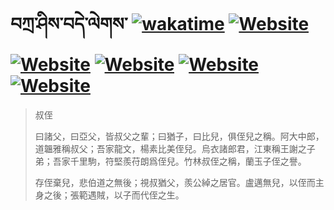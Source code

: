 # བཀྲ་ཤིས་བདེ་ལེགས་	[![wakatime](https://wakatime.com/badge/user/5043ee4a-e361-4607-9d47-d557f2005d05.svg)](https://wakatime.com/@5043ee4a-e361-4607-9d47-d557f2005d05)	[![Website](https://img.shields.io/website?label=&up_color=orange&up_message=Tianchi&url=https%3A%2F%2Fshields.io)](https://tianchi.aliyun.com/home/science/scienceDetail?userId=1095279182618)	[![Website](https://img.shields.io/website?label=&up_color=green&up_message=Yuque&url=https%3A%2F%2Fshields.io)](https://www.yuque.com/ivanaxu)	[![Website](https://img.shields.io/website?label=&up_color=yellow&up_message=Leetcode&url=https%3A%2F%2Fshields.io)](https://leetcode.cn/u/ivanaxu)	[![Website](https://img.shields.io/website?label=&up_color=violet&up_message=AIstudio&url=https%3A%2F%2Fshields.io)](https://aistudio.baidu.com/aistudio/personalcenter/thirdview/979775)	[![Website](https://img.shields.io/website?label=&up_color=red&up_message=Gitee&url=https%3A%2F%2Fshields.io)](https://gitee.com/IvanaXu)
> 叔侄
> 
> 曰諸父，曰亞父，皆叔父之輩；曰猶子，曰比兒，俱侄兒之稱。阿大中郎，道韞雅稱叔父；吾家龍文，楊素比美侄兒。烏衣諸郎君，江東稱王謝之子弟；吾家千里駒，符堅羨苻朗爲侄兒。竹林叔侄之稱，蘭玉子侄之譽。
> 
> 存侄棄兒，悲伯道之無後；視叔猶父，羨公綽之居官。盧邁無兒，以侄而主身之後；張範遇賊，以子而代侄之生。
>
